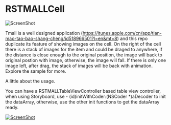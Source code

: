 RSTMALLCell
===========

![ScreenShot](https://s3.amazonaws.com/cocoacontrols_production/uploads/control_image/image/1777/iOS_Simulator_Screen_shot_Sep_5__2013_11.40.18_AM.png)

Tmall is a well designed application (https://itunes.apple.com/cn/app/tian-mao-tao-bao-shang-cheng/id518966501?l=en&mt=8) and this repo duplicate its feature of showing images on the cell.
On the right of the cell there is a stack of images for the item and could be draged to anywhere, if the distance is close enough to the original position, the image will back to original postion with image, otherwise, the image will fall.
If there is only one image left, after drag, the stack of images will be back with animation. Explore the sample for more.

A little about the usage.

You can have a RSTMALLTableViewController based table view controller, when using Storyboard, use - (id)initWithCoder:(NSCoder *)aDecoder to init the dataArray, otherwise, use the other init functions to get the dataArray ready.

[![ScreenShot](https://raw.github.com/GabLeRoux/WebMole/master/ressources/WebMole_Youtube_Video.png)](http://v.youku.com/v_show/id_XNjA1MjgyNzQw.html)

